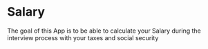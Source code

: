 # Salary

The goal of this App is to be able to calculate your Salary during the interview process with your taxes and social security